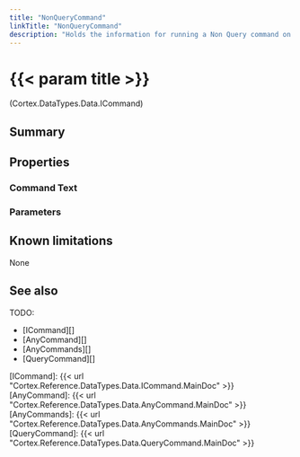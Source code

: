 ```yaml
---
title: "NonQueryCommand"
linkTitle: "NonQueryCommand"
description: "Holds the information for running a Non Query command on a data source."
---
```


# {{< param title >}}

<p class="namespace">(Cortex.DataTypes.Data.ICommand)</p>

## Summary

## Properties

### Command Text

### Parameters

## Known limitations

None

## See also

TODO:

- [ICommand][]
- [AnyCommand][]
- [AnyCommands][]
- [QueryCommand][]

[ICommand]: {{< url "Cortex.Reference.DataTypes.Data.ICommand.MainDoc" >}}
[AnyCommand]: {{< url "Cortex.Reference.DataTypes.Data.AnyCommand.MainDoc" >}}
[AnyCommands]: {{< url "Cortex.Reference.DataTypes.Data.AnyCommands.MainDoc" >}}
[QueryCommand]: {{< url "Cortex.Reference.DataTypes.Data.QueryCommand.MainDoc" >}}
